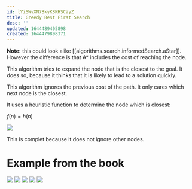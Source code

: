 ```yaml
---
id: lYiSWvXN7BkyK8KHSCayZ
title: Greedy Best First Search
desc: ''
updated: 1644489405898
created: 1644479898371
---
```

**Note:** this could look alike [[algorithms.search.informedSearch.aStar]]. However the difference is that A* includes the cost of reaching the node.

This algorithm tries to expand the node that is the closest to the goal. It does so, because it thinks that it is likely to lead to a solution quickly. 

This algorithm ignores the previous cost of the path. It only cares which next node is the closest.

It uses a heuristic function to determine the node which is closest:

$f(n)=h(n)$

![](/assets/images/2022-02-10-11-30-42.png)

This is complet because it does not ignore other nodes.
# Example from the book
![](/assets/images/2022-02-10-11-31-08.png)
![](/assets/images/2022-02-10-11-31-17.png)
![](/assets/images/2022-02-10-11-31-32.png)
![](/assets/images/2022-02-10-11-31-48.png)
![](/assets/images/2022-02-10-11-32-03.png)